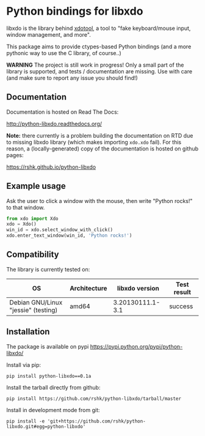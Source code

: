 # Python bindings for libxdo

libxdo is the library behind [xdotool](https://github.com/jordansissel/xdotool),
a tool to "fake keyboard/mouse input, window management, and more".

This package aims to provide ctypes-based Python bindings (and a more pythonic
way to use the C library, of course..)


**WARNING** The project is still work in progress!
Only a small part of the library is supported, and tests / documentation are missing.
Use with care (and make sure to report any issue you should find!)


## Documentation

Documentation is hosted on Read The Docs:

http://python-libxdo.readthedocs.org/

**Note:** there currently is a problem building the documentation
on RTD due to missing libxdo library (which makes importing ``xdo.xdo`` fail).
For this reason, a (locally-generated) copy of the documentation is hosted
on github pages:

https://rshk.github.io/python-libxdo


## Example usage

Ask the user to click a window with the mouse, then write "Python rocks!" to that window.

```python
from xdo import Xdo
xdo = Xdo()
win_id = xdo.select_window_with_click()
xdo.enter_text_window(win_id, 'Python rocks!')
```


## Compatibility

The library is currently tested on:

| OS     | Architecture | libxdo version | Test result   |
| ------ | ------------ | -------------- | ------------- |
| Debian GNU/Linux "jessie" (testing) | amd64 | 3.20130111.1-3.1 | success |


## Installation

The package is available on pypi https://pypi.python.org/pypi/python-libxdo/

Install via pip:

```
pip install python-libxdo==0.1a
```

Install the tarball directly from github:

```
pip install https://github.com/rshk/python-libxdo/tarball/master
```

Install in development mode from git:

```
pip install -e 'git+https://github.com/rshk/python-libxdo.git#egg=python-libxdo'
```
